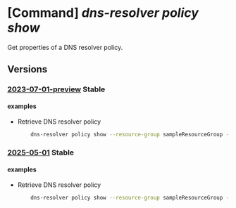 # [Command] _dns-resolver policy show_

Get properties of a DNS resolver policy.

## Versions

### [2023-07-01-preview](/Resources/mgmt-plane/L3N1YnNjcmlwdGlvbnMve30vcmVzb3VyY2Vncm91cHMve30vcHJvdmlkZXJzL21pY3Jvc29mdC5uZXR3b3JrL2Ruc3Jlc29sdmVycG9saWNpZXMve30=/2023-07-01-preview.xml) **Stable**

<!-- mgmt-plane /subscriptions/{}/resourcegroups/{}/providers/microsoft.network/dnsresolverpolicies/{} 2023-07-01-preview -->

#### examples

- Retrieve DNS resolver policy
    ```bash
        dns-resolver policy show --resource-group sampleResourceGroup --dns-resolver-policy-name sampleDnsResolverPolicy
    ```

### [2025-05-01](/Resources/mgmt-plane/L3N1YnNjcmlwdGlvbnMve30vcmVzb3VyY2Vncm91cHMve30vcHJvdmlkZXJzL21pY3Jvc29mdC5uZXR3b3JrL2Ruc3Jlc29sdmVycG9saWNpZXMve30=/2025-05-01.xml) **Stable**

<!-- mgmt-plane /subscriptions/{}/resourcegroups/{}/providers/microsoft.network/dnsresolverpolicies/{} 2025-05-01 -->

#### examples

- Retrieve DNS resolver policy
    ```bash
        dns-resolver policy show --resource-group sampleResourceGroup --dns-resolver-policy-name sampleDnsResolverPolicy
    ```
